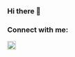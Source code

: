 ### Hi there 👋

### Connect with me:

[<img align=”left” alt="LinkedIn" width="20px" scr="https://cdn.jsdelivr.net/npm/simple-icons@v3/icons/linkedin.svg" />][linkedin]

<br />

[linkedin]: https://www.linkedin.com/in/marco-tulio-masselli-rainho-teixeira-86967721b/
